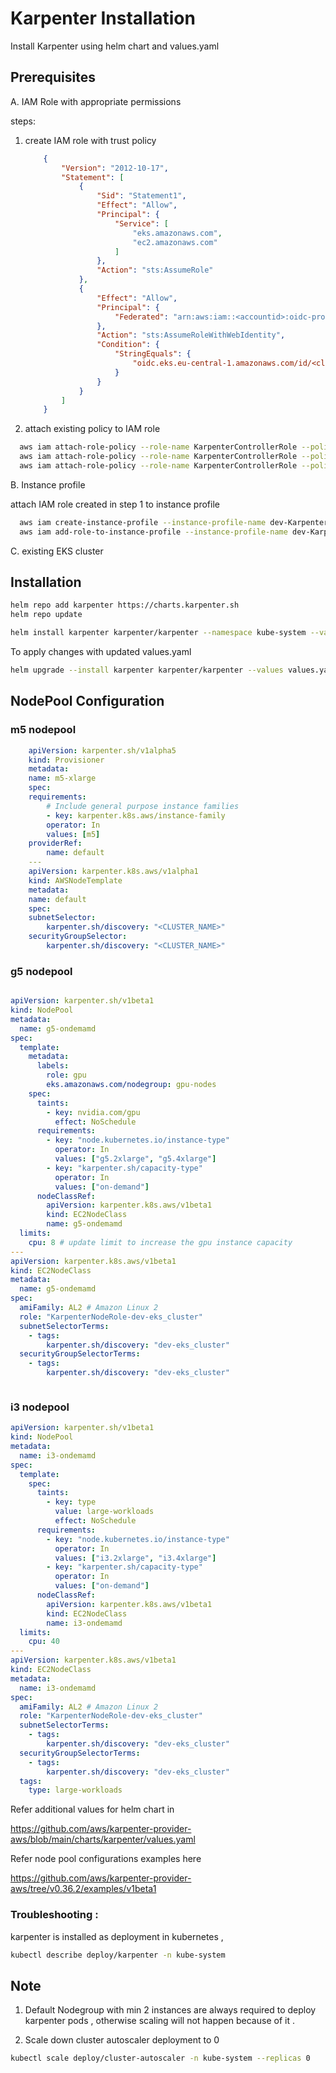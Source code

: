 # Karpenter Installation

Install Karpenter using helm chart and values.yaml


## Prerequisites 

A. IAM Role with appropriate permissions

steps:
  1. create IAM role with trust policy
        ```json
            {
                "Version": "2012-10-17",
                "Statement": [
                    {
                        "Sid": "Statement1",
                        "Effect": "Allow",
                        "Principal": {
                            "Service": [
                                "eks.amazonaws.com",
                                "ec2.amazonaws.com"
                            ]
                        },
                        "Action": "sts:AssumeRole"
                    },
                    {
                        "Effect": "Allow",
                        "Principal": {
                            "Federated": "arn:aws:iam::<accountid>:oidc-provider/oidc.eks.eu-central-1.amazonaws.com/id/<cluster_oidc>"
                        },
                        "Action": "sts:AssumeRoleWithWebIdentity",
                        "Condition": {
                            "StringEquals": {
                                "oidc.eks.eu-central-1.amazonaws.com/id/<cluster_oidc>:sub": "system:serviceaccount:karpenter:karpenter"
                            }
                        }
                    }
                ]
            }
        ```
2. attach existing policy to IAM role

  ```bash
    aws iam attach-role-policy --role-name KarpenterControllerRole --policy-arn arn:aws:iam::aws:policy/AmazonEKSClusterPolicy
    aws iam attach-role-policy --role-name KarpenterControllerRole --policy-arn arn:aws:iam::aws:policy/AmazonEKSWorkerNodePolicy
    aws iam attach-role-policy --role-name KarpenterControllerRole --policy-arn arn:aws:iam::aws:policy/AmazonEC2ContainerRegistryReadOnly
  ```



B. Instance profile 
       
  attach IAM role created in step 1 to instance profile
  ```bash
    aws iam create-instance-profile --instance-profile-name dev-KarpenterInstanceProfile
    aws iam add-role-to-instance-profile --instance-profile-name dev-KarpenterInstanceProfile --role-name dev-KarpenterControllerRole

  ```
C. existing EKS cluster
    

## Installation

```bash
helm repo add karpenter https://charts.karpenter.sh
helm repo update

helm install karpenter karpenter/karpenter --namespace kube-system --values values.yaml

```

To apply changes with updated values.yaml

```bash
helm upgrade --install karpenter karpenter/karpenter --values values.yaml -n kube-system

```


## NodePool Configuration

### m5 nodepool

```yaml
    apiVersion: karpenter.sh/v1alpha5
    kind: Provisioner
    metadata:
    name: m5-xlarge
    spec:
    requirements:
        # Include general purpose instance families
        - key: karpenter.k8s.aws/instance-family
        operator: In
        values: [m5]
    providerRef:
        name: default
    ---
    apiVersion: karpenter.k8s.aws/v1alpha1
    kind: AWSNodeTemplate
    metadata:
    name: default
    spec:
    subnetSelector:
        karpenter.sh/discovery: "<CLUSTER_NAME>"
    securityGroupSelector:
        karpenter.sh/discovery: "<CLUSTER_NAME>"
```

### g5 nodepool

```yaml

apiVersion: karpenter.sh/v1beta1
kind: NodePool
metadata:
  name: g5-ondemamd
spec:
  template:
    metadata:
      labels:
        role: gpu
        eks.amazonaws.com/nodegroup: gpu-nodes
    spec:
      taints:
        - key: nvidia.com/gpu
          effect: NoSchedule
      requirements:
        - key: "node.kubernetes.io/instance-type"
          operator: In
          values: ["g5.2xlarge", "g5.4xlarge"]
        - key: "karpenter.sh/capacity-type"
          operator: In
          values: ["on-demand"]
      nodeClassRef:
        apiVersion: karpenter.k8s.aws/v1beta1
        kind: EC2NodeClass
        name: g5-ondemamd
  limits:
    cpu: 8 # update limit to increase the gpu instance capacity
---
apiVersion: karpenter.k8s.aws/v1beta1
kind: EC2NodeClass
metadata:
  name: g5-ondemamd
spec:
  amiFamily: AL2 # Amazon Linux 2
  role: "KarpenterNodeRole-dev-eks_cluster"
  subnetSelectorTerms:
    - tags:
        karpenter.sh/discovery: "dev-eks_cluster"
  securityGroupSelectorTerms:
    - tags:
        karpenter.sh/discovery: "dev-eks_cluster"



```


### i3 nodepool


```yaml
apiVersion: karpenter.sh/v1beta1
kind: NodePool
metadata:
  name: i3-ondemamd
spec:
  template:
    spec:
      taints:
        - key: type
          value: large-workloads
          effect: NoSchedule
      requirements:
        - key: "node.kubernetes.io/instance-type"
          operator: In
          values: ["i3.2xlarge", "i3.4xlarge"]
        - key: "karpenter.sh/capacity-type"
          operator: In
          values: ["on-demand"]
      nodeClassRef:
        apiVersion: karpenter.k8s.aws/v1beta1
        kind: EC2NodeClass
        name: i3-ondemamd
  limits:
    cpu: 40
---
apiVersion: karpenter.k8s.aws/v1beta1
kind: EC2NodeClass
metadata:
  name: i3-ondemamd
spec:
  amiFamily: AL2 # Amazon Linux 2
  role: "KarpenterNodeRole-dev-eks_cluster"
  subnetSelectorTerms:
    - tags:
        karpenter.sh/discovery: "dev-eks_cluster"
  securityGroupSelectorTerms:
    - tags:
        karpenter.sh/discovery: "dev-eks_cluster"
  tags:
    type: large-workloads

```


Refer additional values for helm chart in 

https://github.com/aws/karpenter-provider-aws/blob/main/charts/karpenter/values.yaml


Refer node pool configurations examples here 

https://github.com/aws/karpenter-provider-aws/tree/v0.36.2/examples/v1beta1

### Troubleshooting :

karpenter is installed as deployment in kubernetes , 

```bash
kubectl describe deploy/karpenter -n kube-system

```



## Note 

1. Default Nodegroup with min 2 instances are always required to deploy karpenter pods , otherwise scaling will not happen because of it .

2. Scale down cluster autoscaler deployment to 0

```bash
kubectl scale deploy/cluster-autoscaler -n kube-system --replicas 0
```